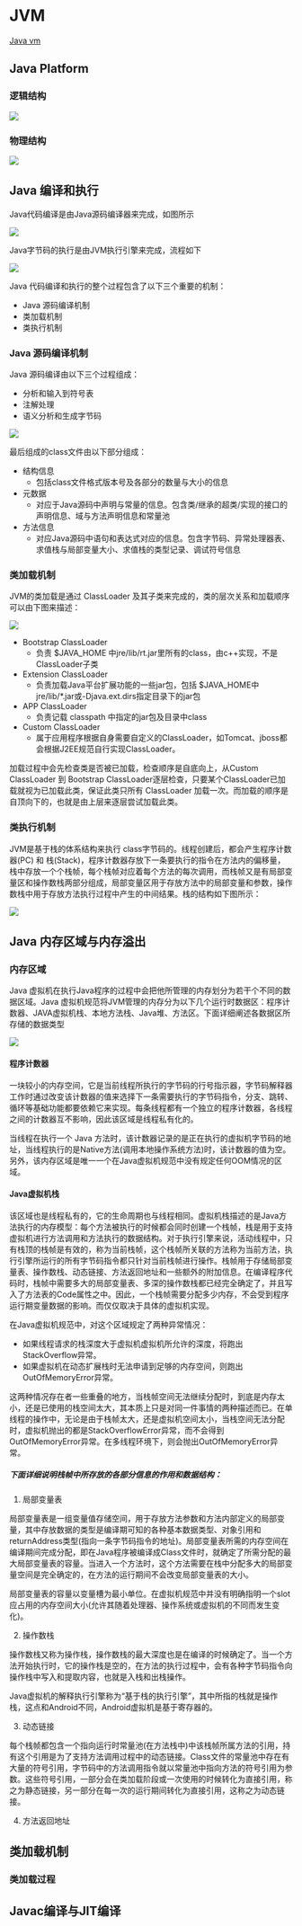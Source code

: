 # JVM

[Java vm](https://wiki.jikexueyuan.com/project/java-vm/)

## Java Platform

### 逻辑结构

<img src="java_platform.gif">

### 物理结构

<img src="jvm_arch.gif">

## Java 编译和执行

Java代码编译是由Java源码编译器来完成，如图所示

<img src="java_compile.gif">

Java字节码的执行是由JVM执行引擎来完成，流程如下

<img src="jvm_execute.gif">

Java 代码编译和执行的整个过程包含了以下三个重要的机制：

- Java 源码编译机制
- 类加载机制
- 类执行机制

### Java 源码编译机制

Java 源码编译由以下三个过程组成：

- 分析和输入到符号表
- 注解处理
- 语义分析和生成字节码

<img src="java_workflow.gif">

最后组成的class文件由以下部分组成：

- 结构信息
    - 包括class文件格式版本号及各部分的数量与大小的信息
- 元数据
    - 对应于Java源码中声明与常量的信息。包含类/继承的超类/实现的接口的声明信息、域与方法声明信息和常量池
- 方法信息
    - 对应Java源码中语句和表达式对应的信息。包含字节码、异常处理器表、求值栈与局部变量大小、求值栈的类型记录、调试符号信息

### 类加载机制

JVM的类加载是通过 ClassLoader 及其子类来完成的，类的层次关系和加载顺序可以由下图来描述：

<img src="jvmclassloader.gif">

- Bootstrap ClassLoader
    - 负责 $JAVA_HOME 中jre/lib/rt.jar里所有的class，由c++实现，不是ClassLoader子类
- Extension ClassLoader
    - 负责加载Java平台扩展功能的一些jar包，包括 $JAVA_HOME中jre/lib/*.jar或-Djava.ext.dirs指定目录下的jar包
- APP ClassLoader
    - 负责记载 classpath 中指定的jar包及目录中class
- Custom ClassLoader
    - 属于应用程序根据自身需要自定义的ClassLoader，如Tomcat、jboss都会根据J2EE规范自行实现ClassLoader。
    
加载过程中会先检查类是否被已加载，检查顺序是自底向上，从Custom ClassLoader 到 Bootstrap ClassLoader逐层检查，只要某个ClassLoader已加载就视为已加载此类，保证此类只所有 ClassLoader 加载一次。而加载的顺序是自顶向下的，也就是由上层来逐层尝试加载此类。

### 类执行机制

JVM是基于栈的体系结构来执行 class字节码的。线程创建后，都会产生程序计数器(PC) 和 栈(Stack)，程序计数器存放下一条要执行的指令在方法内的偏移量，栈中存放一个个栈帧，每个栈帧对应着每个方法的每次调用，而栈帧又是有局部变量区和操作数栈两部分组成，局部变量区用于存放方法中的局部变量和参数，操作数栈中用于存放方法执行过程中产生的中间结果。栈的结构如下图所示：

<img src="java_class_stack_frame.gif">

## Java 内存区域与内存溢出

### 内存区域

Java 虚拟机在执行Java程序的过程中会把他所管理的内存划分为若干个不同的数据区域。Java 虚拟机规范将JVM管理的内存分为以下几个运行时数据区：程序计数器、JAVA虚拟机栈、本地方法栈、Java堆、方法区。下面详细阐述各数据区所存储的数据类型

<img src="jvm_memory.png">

#### 程序计数器

一块较小的内存空间，它是当前线程所执行的字节码的行号指示器，字节码解释器工作时通过改变该计数器的值来选择下一条需要执行的字节码指令，分支、跳转、循环等基础功能都要依赖它来实现。每条线程都有一个独立的程序计数器，各线程之间的计数器互不影响，因此该区域是线程私有化的。

当线程在执行一个 Java 方法时，该计数器记录的是正在执行的虚拟机字节码的地址，当线程执行的是Native方法(调用本地操作系统方法)时，该计数器的值为空。另外，该内存区域是唯一一个在Java虚拟机规范中没有规定任何OOM情况的区域。

#### Java虚拟机栈

该区域也是线程私有的，它的生命周期也与线程相同。虚拟机栈描述的是Java方法执行的内存模型：每个方法被执行的时候都会同时创建一个栈帧，栈是用于支持虚拟机进行方法调用和方法执行的数据结构。对于执行引擎来说，活动线程中，只有栈顶的栈帧是有效的，称为当前栈帧，这个栈帧所关联的方法称为当前方法，执行引擎所运行的所有字节码指令都只针对当前栈帧进行操作。栈帧用于存储局部变量表、操作数栈、动态链接、方法返回地址和一些额外的附加信息。在编译程序代码时，栈帧中需要多大的局部变量表、多深的操作数栈都已经完全确定了，并且写入了方法表的Code属性之中。因此，一个栈帧需要分配多少内存，不会受到程序运行期变量数据的影响。而仅仅取决于具体的虚拟机实现。

在Java虚拟机规范中，对这个区域规定了两种异常情况：

- 如果线程请求的栈深度大于虚拟机虚拟机所允许的深度，将跑出StackOverflow异常。
- 如果虚拟机在动态扩展栈时无法申请到足够的内存空间，则跑出OutOfMemoryError异常。

这两种情况存在者一些重叠的地方，当栈帧空间无法继续分配时，到底是内存太小，还是已使用的栈空间太大，其本质上只是对同一件事情的两种描述而已。在单线程的操作中，无论是由于栈帧太大，还是虚拟机空间太小，当栈空间无法分配时，虚拟机抛出的都是StackOverflowError异常，而不会得到OutOfMemoryError异常。在多线程环境下，则会抛出OutOfMemoryError异常。

##### 下面详细说明栈帧中所存放的各部分信息的作用和数据结构：

1. 局部变量表

局部变量表是一组变量值存储空间，用于存放方法参数和方法内部定义的局部变量，其中存放数据的类型是编译期可知的各种基本数据类型、对象引用和returnAddress类型(指向一条字节码指令的地址)。局部变量表所需的内存空间在编译期间完成分配，即在Java程序被编译成Class文件时，就确定了所需分配的最大局部变量表的容量。当进入一个方法时，这个方法需要在栈中分配多大的局部变量空间是完全确定的，在方法的运行期间不会改变局部变量表的大小。

局部变量表的容量以变量槽为最小单位。在虚拟机规范中并没有明确指明一个slot应占用的内存空间大小(允许其随着处理器、操作系统或虚拟机的不同而发生变化)。

2. 操作数栈

操作数栈又称为操作栈，操作数栈的最大深度也是在编译的时候确定了。当一个方法开始执行时，它的操作栈是空的，在方法的执行过程中，会有各种字节码指令向操作栈中写入和提取内容，也就是入栈和出栈操作。

Java虚拟机的解释执行引擎称为“基于栈的执行引擎”，其中所指的栈就是操作栈，这点和Android不同，Android虚拟机是基于寄存器的。

3. 动态链接

每个栈帧都包含一个指向运行时常量池(在方法栈中)中该栈帧所属方法的引用，持有这个引用是为了支持方法调用过程中的动态链接。Class文件的常量池中存在有大量的符号引用，字节码中的方法调用指令就以常量池中指向方法的符号引用为参数。这些符号引用，一部分会在类加载阶段或一次使用的时候转化为直接引用，称之为静态链接，另一部分在每一次的运行期间转化为直接引用，这称之为动态链接。

4. 方法返回地址




## 类加载机制

### 类加载过程



## Javac编译与JIT编译